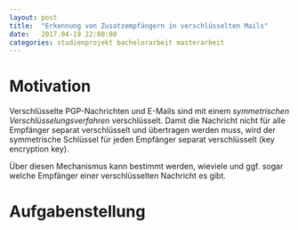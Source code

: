 ```yaml
---
layout: post
title: 	"Erkennung von Zusatzempfängern in verschlüsselten Mails"
date:   2017.04-19 22:00:00
categories: studienprojekt bachelorarbeit masterarbeit
---
```


Motivation
==========

Verschlüsselte PGP-Nachrichten und E-Mails sind mit einem *symmetrischen Verschlüsselungsverfahren* verschlüsselt.
Damit die Nachricht nicht für alle Empfänger separat verschlüsselt und übertragen werden muss, wird der symmetrische Schlüssel für jeden Empfänger separat verschlüsselt (key encryption key).

Über diesen Mechanismus kann bestimmt werden, wieviele und ggf. sogar
welche Empfänger einer verschlüsselten Nachricht es gibt.

Aufgabenstellung
================
